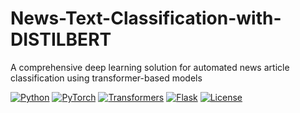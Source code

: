 # News-Text-Classification-with-DISTILBERT
A comprehensive deep learning solution for automated news article classification using transformer-based models


[![Python](https://img.shields.io/badge/Python-3.8+-blue.svg)](https://www.python.org/downloads/)
[![PyTorch](https://img.shields.io/badge/PyTorch-1.9+-red.svg)](https://pytorch.org/)
[![Transformers](https://img.shields.io/badge/🤗-Transformers-yellow.svg)](https://huggingface.co/transformers/)
[![Flask](https://img.shields.io/badge/Flask-2.0+-green.svg)](https://flask.palletsprojects.com/)
[![License](https://img.shields.io/badge/License-MIT-blue.svg)](LICENSE)